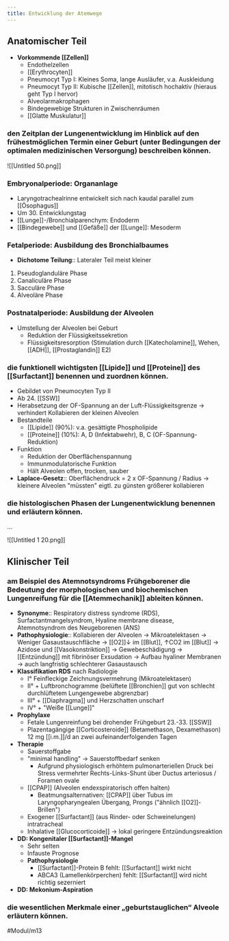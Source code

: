 ```yaml
---
title: Entwicklung der Atemwege
---
```

## Anatomischer Teil

- **Vorkommende [[Zellen]]**
    - Endothelzellen
    - [[Erythrocyten]]
    - Pneumocyt Typ I: Kleines Soma, lange Ausläufer, v.a. Auskleidung
    - Pneumocyt Typ II: Kubische [[Zellen]], mitotisch hochaktiv (hieraus geht Typ I hervor)
    - Alveolarmakrophagen
    - Bindegewebige Strukturen in Zwischenräumen
    - [[Glatte Muskulatur]]

### den Zeitplan der Lungenentwicklung im Hinblick auf den frühestmöglichen Termin einer Geburt (unter Bedingungen der optimalen medizinischen Versorgung) beschreiben können.

![[Untitled 50.png]]

### Embryonalperiode: Organanlage

- Laryngotrachealrinne entwickelt sich nach kaudal parallel zum [[Ösophagus]]
- Um 30. Entwicklungstag
- [[Lunge]]-/Bronchialparenchym: Endoderm
- [[Bindegewebe]] und [[Gefäße]] der [[Lunge]]: Mesoderm

### Fetalperiode: Ausbildung des Bronchialbaumes

- **Dichotome Teilung**:: Lateraler Teil meist kleiner
1. Pseudoglanduläre Phase
2. Canaliculäre Phase
3. Sacculäre Phase
4. Alveoläre Phase

### Postnatalperiode: Ausbildung der Alveolen

- Umstellung der Alveolen bei Geburt
    - Reduktion der Flüssigkeitssekretion
    - Flüssigkeitsresorption (Stimulation durch [[Katecholamine]], Wehen, [[ADH]], [[Prostaglandin]] E2)

### die funktionell wichtigsten [[Lipide]] und [[Proteine]] des [[Surfactant]] benennen und zuordnen können.

- Gebildet von Pneumocyten Typ II
- Ab 24. [[SSW]]
- Herabsetzung der OF-Spannung an der Luft-Flüssigkeitsgrenze → verhindert Kollabieren der kleinen Alveolen
- Bestandteile
    - [[Lipide]] (90%): v.a. gesättigte Phospholipide
    - [[Proteine]] (10%): A, D (Infektabwehr), B, C (OF-Spannung-Reduktion)
- Funktion
    - Reduktion der Oberflächenspannung
    - Immunmodulatorische Funktion
    - Hält Alveolen offen, trocken, sauber
- **Laplace-Gesetz**:: Oberflächendruck = 2 x OF-Spannung / Radius → kleinere Alveolen "müssten" eigtl. zu günsten größerer kollabieren

### die histologischen Phasen der Lungenentwicklung benennen und erläutern können.

...

![[Untitled 1 20.png]]

## Klinischer Teil

### am Beispiel des Atemnotsyndroms Frühgeborener die Bedeutung der morphologischen und biochemischen Lungenreifung für die [[Atemmechanik]] ableiten können.

- **Synonyme**:: Respiratory distress syndrome (RDS), Surfactantmangelsyndrom, Hyaline membrane disease, Atemnotsyndrom des Neugeborenen (ANS)
- **Pathophysiologie**:: Kollabieren der Alveolen → Mikroatelektasen → Weniger Gasaustauschfläche → [[O2]]↓ im [[Blut]], ↑CO2 im [[Blut]] → Azidose und [[Vasokonstriktion]] → Gewebeschädigung → [[Entzündung]] mit fibrinöser Exsudation → Aufbau hyaliner Membranen → auch langfristig schlechterer Gasaustausch
- **Klassifikation RDS** nach Radiologie
    - I° Feinfleckige Zeichnungsvermehrung (Mikroatelektasen)
    - II° + Luftbronchogramme (belüftete [[Bronchien]] gut von schlecht durchlüftetem Lungengewebe abgrenzbar)
    - III° + [[Diaphragma]] und Herzschatten unscharf
    - IV° + "Weiße [[Lunge]]"
- **Prophylaxe**
    - Fetale Lungenreinfung bei drohender Frühgeburt 23.-33. [[SSW]]
    - Plazentagängige [[Corticosteroide]] (Betamethason, Dexamethason) 12 mg [[i.m.]]/d an zwei aufeinanderfolgenden Tagen
- **Therapie**
    - Sauerstoffgabe
    - "minimal handling" → Sauerstoffbedarf senken
        - Aufgrund physiologisch erhöhtem pulmonarteriellen Druck bei Stress vermehrter Rechts-Links-Shunt über Ductus arteriosus / Foramen ovale
    - [[CPAP]] (Alveolen endexspiratorisch offen halten)
        - Beatmungsalternativen: [[CPAP]] über Tubus im Laryngopharyngealen Übergang, Prongs ("ähnlich [[O2]]-Brillen")
    - Exogener [[Surfactant]] (aus Rinder- oder Schweinelungen) intratracheal
    - Inhalative [[Glucocorticoide]] → lokal geringere Entzündungsreaktion
- **DD: Kongenitaler [[Surfactant]]-Mangel**
    - Sehr selten
    - Infauste Prognose
    - **Pathophysiologie**
        - [[Surfactant]]-Protein B fehlt: [[Surfactant]] wirkt nicht
        - ABCA3 (Lamellenkörperchen) fehlt: [[Surfactant]] wird nicht richtig sezerniert
- **DD: Mekonium-Aspiration**

### die wesentlichen Merkmale einer „geburtstauglichen“ Alveole erläutern können.

#Modul/m13